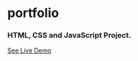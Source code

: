 # portfolio
<h3>HTML, CSS and JavaScript Project.</h3>
<a href='https://vaishnav7486.github.io/portfolio/' target='_blanc'>See Live Demo</a>
